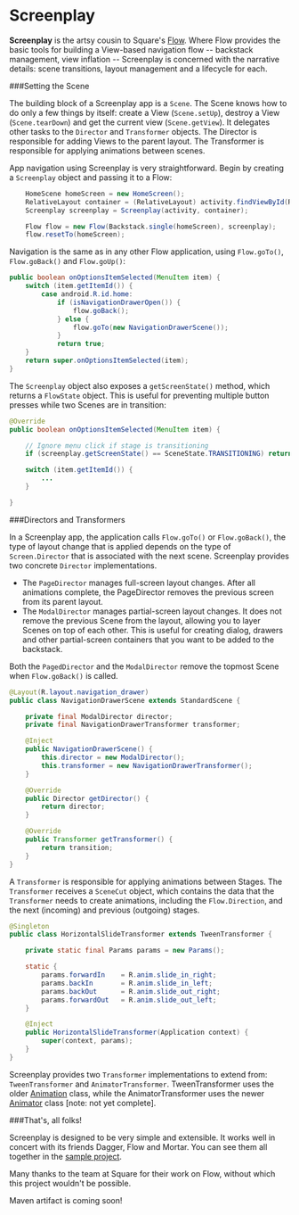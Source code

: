 Screenplay
==========

**Screenplay** is the artsy cousin to Square's [Flow](www.example.com). Where Flow provides
the basic tools for building a View-based navigation flow -- backstack management, view inflation --
Screenplay is concerned with the narrative details: scene transitions, layout management and a
lifecycle for each.

###Setting the Scene

The building block of a Screenplay app is a `Scene`. The Scene knows how to do
only a few things by itself: create a View (`Scene.setUp`), destroy a View (`Scene.tearDown`) and get
the current view (`Scene.getView`). It delegates other tasks to the `Director` and `Transformer`
objects. The Director is responsible for adding Views to the parent layout. The Transformer is
responsible for applying animations between scenes.

App navigation using Screenplay is very straightforward. Begin by creating a `Screenplay` object and
passing it to a Flow:

```java
    HomeScene homeScreen = new HomeScreen();
    RelativeLayout container = (RelativeLayout) activity.findViewById(R.id.main);
    Screenplay screenplay = Screenplay(activity, container);

    Flow flow = new Flow(Backstack.single(homeScreen), screenplay);
    flow.resetTo(homeScreen);
```

Navigation is the same as in any other Flow application, using `Flow.goTo()`, `Flow.goBack()` and
`Flow.goUp()`:

```java
public boolean onOptionsItemSelected(MenuItem item) {
    switch (item.getItemId()) {
        case android.R.id.home:
            if (isNavigationDrawerOpen()) {
                flow.goBack();
            } else {
                flow.goTo(new NavigationDrawerScene());
            }
            return true;
    }
    return super.onOptionsItemSelected(item);
}
```


The `Screenplay` object also exposes a `getScreenState()` method, which returns a `FlowState` object. This is
useful for preventing multiple button presses while two Scenes are in transition:

```java
@Override
public boolean onOptionsItemSelected(MenuItem item) {

    // Ignore menu click if stage is transitioning
    if (screenplay.getScreenState() == SceneState.TRANSITIONING) return true;

    switch (item.getItemId()) {
        ...
    }

}
```

###Directors and Transformers

In a Screenplay app, the application calls `Flow.goTo()` or `Flow.goBack()`, the type of layout
change that is applied depends on the type of ``Screen.Director`` that is associated with the next
scene. Screenplay provides two concrete `Director` implementations.

- The `PageDirector` manages full-screen layout changes. After all animations complete, the PageDirector
removes the previous screen from its parent layout.
- The `ModalDirector` manages partial-screen layout changes. It does
not remove the previous Scene from the layout, allowing you to layer Scenes on top of each other.
This is useful for creating dialog, drawers and other partial-screen containers that you want to be
added to the backstack.

Both the `PagedDirector` and the `ModalDirector` remove the topmost Scene when `Flow.goBack()` is called.

```java
@Layout(R.layout.navigation_drawer)
public class NavigationDrawerScene extends StandardScene {

    private final ModalDirector director;
    private final NavigationDrawerTransformer transformer;

    @Inject
    public NavigationDrawerScene() {
        this.director = new ModalDirector();
        this.transformer = new NavigationDrawerTransformer();
    }

    @Override
    public Director getDirector() {
        return director;
    }

    @Override
    public Transformer getTransformer() {
        return transition;
    }
}
```

A `Transformer` is responsible for applying animations between Stages. The `Transformer` receives
a `SceneCut` object, which contains the data that the `Transformer` needs to create animations,
including the `Flow.Direction`, and the next (incoming) and previous (outgoing) stages.

```java
@Singleton
public class HorizontalSlideTransformer extends TweenTransformer {

    private static final Params params = new Params();

    static {
        params.forwardIn    = R.anim.slide_in_right;
        params.backIn       = R.anim.slide_in_left;
        params.backOut      = R.anim.slide_out_right;
        params.forwardOut   = R.anim.slide_out_left;
    }

    @Inject
    public HorizontalSlideTransformer(Application context) {
        super(context, params);
    }
}
```

Screenplay provides two `Transformer` implementations to extend from: `TweenTransformer`
and `AnimatorTransformer`. TweenTransformer uses the older [Animation](www.example.com) class, while
the AnimatorTransformer uses the newer [Animator](www.example.com) class \[note: not yet complete\].

###That's, all folks!

Screenplay is designed to be very simple and extensible. It works well in concert with its friends
Dagger, Flow and Mortar. You can see them all together in the [sample project](www.example.com).

Many thanks to the team at Square for their work on Flow, without which this project wouldn't be
possible.

Maven artifact is coming soon!